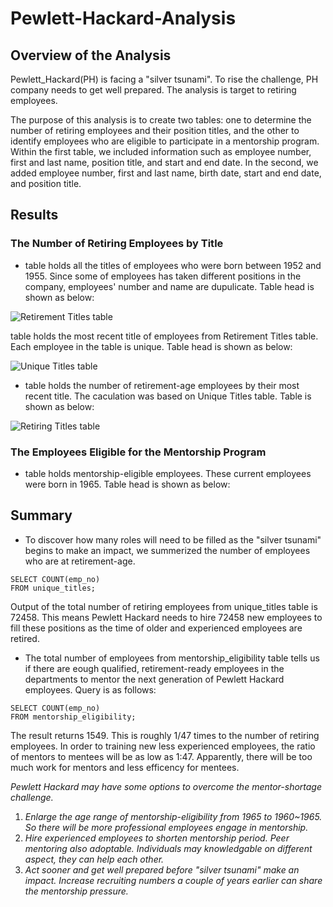 # Pewlett-Hackard-Analysis
## Overview of the Analysis
Pewlett_Hackard(PH) is facing a "silver tsunami". To rise the challenge, PH company needs to get well prepared. The analysis is target to retiring employees.

The purpose of this analysis is to create two tables: one to determine the number of retiring employees and their position titles, and the other to identify employees who are eligible to participate in a mentorship program. Within the first table, we included information such as employee number, first and last name, position title, and start and end date. In the second, we added employee number, first and last name, birth date, start and end date, and position title.
  
## Results
### The Number of Retiring Employees by Title
- table holds all the titles of employees who were born between 1952 and 1955. Since some of employees has taken different positions in the company, employees' number and name are dupulicate. Table head is shown as below:

![Retirement Titles table](https://user-images.githubusercontent.com/105877888/178130790-120d2fda-a960-42ac-a686-887adf2c0c84.PNG)

 table holds the most recent title of employees from Retirement Titles table. Each employee in the table is unique. Table head is shown as below:

![Unique Titles table](https://user-images.githubusercontent.com/105877888/178130793-32c559eb-9b45-4120-bb92-46572e1f3fe2.PNG)

-  table holds the number of retirement-age employees by their most recent title. The caculation was based on Unique Titles table. Table is shown as below:

![Retiring Titles table](https://user-images.githubusercontent.com/105877888/178130810-6e533cd0-4d54-4a57-8da8-b51af4564507.PNG)

### The Employees Eligible for the Mentorship Program
-  table holds mentorship-eligible employees. These current employees were born in 1965. Table head is shown as below:



## Summary
  - To discover how many roles will need to be filled as the "silver tsunami" begins to make an impact, we summerized the number of employees who are at retirement-age. 
```
SELECT COUNT(emp_no)
FROM unique_titles;
```
Output of the total number of retiring employees from unique_titles table is 72458. This means Pewlett Hackard needs to hire 72458 new employees to fill these positions as the time of older and experienced employees are retired. 
  - The total number of employees from mentorship_eligibility table tells us if there are eough qualified, retirement-ready employees in the departments to mentor the next generation of Pewlett Hackard employees. Query is as follows: 
```
SELECT COUNT(emp_no)
FROM mentorship_eligibility;
```
The result returns 1549. This is roughly 1/47 times to the number of retiring employees. 
In order to training new less experienced employees, the ratio of mentors to mentees will be as low as 1:47. Apparently, there will be too much work for mentors and less efficency for mentees. 

*Pewlett Hackard may have some options to overcome the mentor-shortage challenge.*
  1. *Enlarge the age range of mentorship-eligibility from 1965 to 1960~1965. So there will be more professional employees engage in mentorship.*
  2. *Hire experienced employees to shorten mentorship period. Peer mentoring also adoptable. Individuals may knowledgable on different aspect, they can help each other.*
  3. *Act sooner and get well prepared before "silver tsunami" make an impact. Increase recruiting numbers a couple of years earlier can share the mentorship pressure.*
  
    



